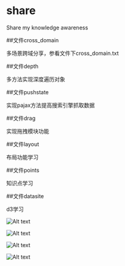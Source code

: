 # share
Share my knowledge awareness

  
##文件cross_domain
  
多场景跨域分享，参看文件下cross_domain.txt

##文件depth

多方法实现深度遍历对象

##文件pushstate

实现pajax方法提高搜索引擎抓取数据

##文件drag

实现拖拽模块功能

##文件layout

布局功能学习

##文件points

知识点学习

##文件datasite

d3学习

![Alt text](share/datasite/d3/images/pic1.jpg)

![Alt text](share/datasite/d3/images/pic2.jpg)

![Alt text](share/datasite/d3/images/pic3.jpg)

![Alt text](share/datasite/d3/images/pic4.jpg)

